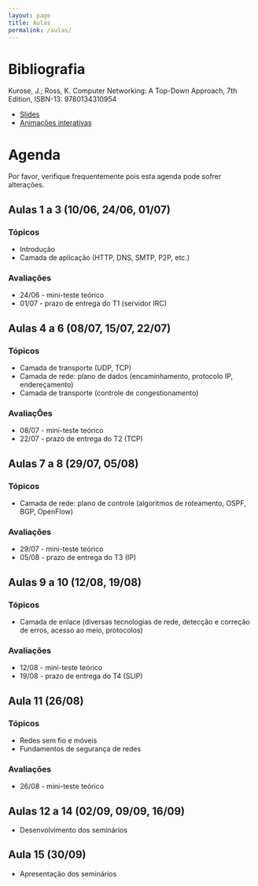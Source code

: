 ```yaml
---
layout: page
title: Aulas
permalink: /aulas/
---
```


# Bibliografia

Kurose, J.; Ross, K. Computer Networking: A Top-Down Approach, 7th Edition, ISBN-13: 9780134310954

 * [Slides](https://1drv.ms/f/s!AlU8gesWGe8VeyYUZqcZmeP52vY)
 * [Animações interativas](https://wps.pearsoned.com/ecs_kurose_compnetw_6/216/55463/14198702.cw/content/index.html)

# Agenda

Por favor, verifique frequentemente pois esta agenda pode sofrer alterações.


## Aulas 1 a 3 (10/06, 24/06, 01/07)

### Tópicos

* Introdução
* Camada de aplicação (HTTP, DNS, SMTP, P2P, etc.)

### Avaliações

* 24/06 - mini-teste teórico
* 01/07 - prazo de entrega do T1 (servidor IRC)


## Aulas 4 a 6 (08/07, 15/07, 22/07)

### Tópicos

* Camada de transporte (UDP, TCP)
* Camada de rede: plano de dados (encaminhamento, protocolo IP, endereçamento)
* Camada de transporte (controle de congestionamento)

### AvaliaçÕes

* 08/07 - mini-teste teórico
* 22/07 - prazo de entrega do T2 (TCP)

## Aulas 7 a 8 (29/07, 05/08)

### Tópicos

* Camada de rede: plano de controle (algoritmos de roteamento, OSPF, BGP, OpenFlow)

### Avaliações

* 29/07 - mini-teste teórico
* 05/08 - prazo de entrega do T3 (IP)

## Aulas 9 a 10 (12/08, 19/08)

### Tópicos

* Camada de enlace (diversas tecnologias de rede, detecção e correção de erros, acesso ao meio, protocolos)

### Avaliações

* 12/08 - mini-teste teórico
* 19/08 - prazo de entrega do T4 (SLIP)

## Aula 11 (26/08)

### Tópicos

* Redes sem fio e móveis 
* Fundamentos de segurança de redes

### Avaliações

* 26/08 - mini-teste teórico

## Aulas 12 a 14 (02/09, 09/09, 16/09)

* Desenvolvimento dos seminários

## Aula 15 (30/09)

* Apresentação dos seminários

